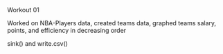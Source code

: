 Workout 01

Worked on NBA-Players data,
created teams data,
graphed teams salary, points, and efficiency in decreasing order

sink() and 
write.csv()
